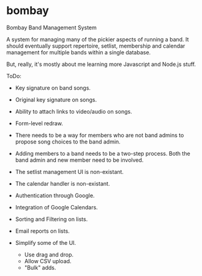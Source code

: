 bombay
======

Bombay Band Management System

A system for managing many of the pickier aspects of running a band.  It should eventually support repertoire,
setlist, membership and calendar management for multiple bands within a single database.

But, really, it's mostly about me learning more Javascript and Node.js stuff.

ToDo:
- Key signature on band songs.
- Original key signature on songs.
- Ability to attach links to video/audio on songs.
- Form-level redraw.
- There needs to be a way for members who are not band admins to propose song choices to the band admin.
- Adding members to a band needs to be a two-step process.  Both the band admin and new member need to be
  involved.

- The setlist management UI is non-existant.
- The calendar handler is non-existant.
- Authentication through Google.
- Integration of Google Calendars.
- Sorting and Filtering on lists.
- Email reports on lists.
- Simplify some of the UI.
  - Use drag and drop.
  - Allow CSV upload.
  - "Bulk" adds.
